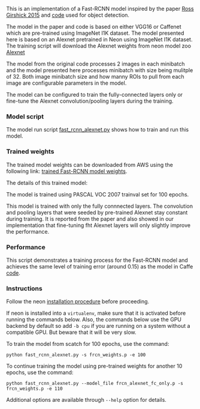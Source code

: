 
This is an implementation of a Fast-RCNN model inspired by the paper
[Ross Girshick 2015](http://arxiv.org/pdf/1504.08083v2.pdf) and [code](https://github.com/rbgirshick/fast-rcnn)
used for object detection.

The model in the paper and code is based on either VGG16 or Caffenet which are pre-trained using ImageNet I1K
dataset. The model presented here is based on an Alexnet pretrained in Neon using ImageNet I1K dataset. The
training script will download the Alexnet weights from neon model zoo
[Alexnet](https://github.com/nervanazoo/NervanaModelZoo/tree/master/ImageClassification/ILSVRC2012/Alexnet)

The model from the original code processes 2 images in each minibatch and the model presented here processes minibatch
with size being mulitple of 32. Both image minibatch size and how manny ROIs to pull from each image are configurable
parameters in the model.

The model can be configured to train the fully-connected layers only or fine-tune the Alexnet convolution/pooling
layers during the training.

### Model script

The model run script
[fast_rcnn_alexnet.py](https://github.com/nervanazoo/NervanaModelZoo/tree/master/ObjectLocalization/FastRCNN/fast_rcnn_alexnet.py
)
shows how to train and run this model.

### Trained weights

The trained model weights can be downloaded from AWS using the following link:
[trained Fast-RCNN model weights](https://s3-us-west-1.amazonaws.com/nervana-modelzoo/frcn_alexnet_fc_only.p).

The details of this trained model:

The model is trained using PASCAL VOC 2007 trainval set for 100 epochs.

This model is trained with only the fully connnected layers. The convolution and pooling layers that were
seeded by pre-trained Alexnet stay constant during training. It is reported from the paper and also showed
in our implementation that fine-tuning fht Alexnet layers will only slightly improve the performance.
  
### Performance

This script demonstrates a training process for the Fast-RCNN model and achieves the same level of training
error (around 0.15) as the model in Caffe [code](https://github.com/rbgirshick/fast-rcnn).

### Instructions

Follow the neon [installation procedure](http://neon.nervanasys.com/docs/latest/user_guide.html#installation)
before proceeding.

If neon is installed into a `virtualenv`, make sure that it is activated before running the commands below.
Also, the commands below use the GPU backend by default so add `-b cpu` if you are running on a system without
a compatible GPU. But beware that it will be very slow.

To train the model from scatch for 100 epochs, use the command:
```
python fast_rcnn_alexnet.py -s frcn_weights.p -e 100
```

To continue training the model using pre-trained weights for another 10 epochs, use the command:
```
python fast_rcnn_alexnet.py --model_file frcn_alexnet_fc_only.p -s frcn_weights.p -e 110
```

Additional options are available through `--help` option for details.
